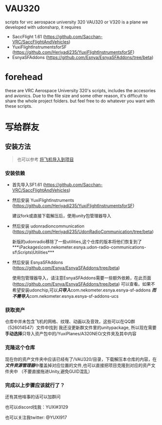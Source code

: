 # VAU320
scripts for vrc aerospace university 320
VAU320 or V320 is a plane we developed with udonsharp, it requires
- SaccFlight 1.61 (https://github.com/Sacchan-VRC/SaccFlightAndVehicles)
- YuxiFlightInstrumentsforSF (https://github.com/Heriyadi235/YuxiFlightInstrumentsforSF)
- EsnyaSFAddons (https://github.com/Esnya/EsnyaSFAddons/tree/beta)
# forehead
these are VRC Aerospace University 320's scripts, includes the accesories and avionics.
Due to the file size and some other reason, it's difficult to share the whole project folders.
but feel free to do whatever you want with these scripts.

# 写给群友
## 安装方法
> 也可以参考 [将飞机导入到项目](https://yuxiaviation.com/v320neo/developer/install-aircraft.html)
### 安装依赖
- 首先导入SF1.61 (https://github.com/Sacchan-VRC/SaccFlightAndVehicles)

- 然后安装 YuxiFlightInstruments (https://github.com/Heriyadi235/YuxiFlightInstrumentsforSF)

  建议fork或直接下载解压后，使用unity包管理器导入
- 然后安装 udonradioncommunication (https://github.com/Heriyadi235/UdonRadioCommunication/tree/beta)

  新版的udonradio移除了一些utilities,这个仓库的版本将他们恢复到了***\Packages\com.nekometer.esnya.udon-radio-communications-sf\Scripts\Utilities***

- 然后安装 EsnyaSFAddons (https://github.com/Esnya/EsnyaSFAddons/tree/beta)

    使用包管理器导入，请注意EsnyaSFAddons需要一些额外依赖，在此页面 (https://github.com/Esnya/EsnyaSFAddons/tree/beta) 可以查看。如果不希望安装udonchip,可以***只导入***com.nekometer.esnya.esnya-sf-addons
  ***而不需导入***com.nekometer.esnya.esnya-sf-addons-ucs
  

### 获取资产
仓库中并未包含飞机的网格、纹理、动画以及音效，这些可以在QQ群（526014547）文件中找到
我还没更新群文件里的unitypackage, 所以现在需要**手动选择**只导入资产包中的/YuxiPlanes/A320NEO/文件夹及其中内容

### 克隆这个仓库
现在你的资产文件夹中应该已经有了/VAU320/目录，下载解压本仓库的内容，在***文件资源管理器***中覆盖掉对应位置的文件,也可以直接把项目克隆到对应的资产文件夹中
（不要直接拖进Unity,避免GUID混乱）

### 完成以上步骤应该就行了？
还有其他啥事的话可以加群问

也可以discord找我：YUXI#3129

也可以关注我twitter: @YUXI917
